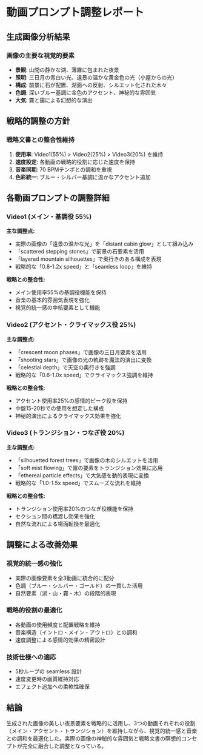 # 動画プロンプト調整レポート

## 生成画像分析結果

### 画像の主要な視覚的要素
- **景観**: 山間の静かな湖、薄霧に包まれた夜景
- **照明**: 三日月の青白い光、遠景の温かな黄金色の光（小屋からの光）
- **構成**: 前景に石が配置、湖面への反射、シルエット化された木々
- **色調**: 深いブルー基調に金色のアクセント、神秘的な雰囲気
- **大気**: 霧と靄による幻想的な演出

## 戦略的調整の方針

### 戦略文書との整合性維持
1. **使用率**: Video1(55%) > Video2(25%) > Video3(20%) を維持
2. **速度設定**: 各動画の戦略的役割に応じた速度を保持
3. **音楽同期**: 70 BPMテンポとの調和を重視
4. **色彩統一**: ブルー・シルバー基調に温かなアクセント追加

## 各動画プロンプトの調整詳細

### Video1 (メイン・基調役 55%)
**主な調整点:**
- 実際の画像の「遠景の温かな光」を「distant cabin glow」として組み込み
- 「scattered stepping stones」で前景の石要素を活用
- 「layered mountain silhouettes」で奥行きのある構成を表現
- 戦略的な「0.8-1.2x speed」と「seamless loop」を維持

**戦略との整合性:**
- メイン使用率55%の基調役機能を保持
- 音楽の基本的雰囲気表現を強化
- 視覚的統一感の中核要素として機能

### Video2 (アクセント・クライマックス役 25%)
**主な調整点:**
- 「crescent moon phases」で画像の三日月要素を活用
- 「shooting stars」で画像の光の軌跡を魔法的演出に変換
- 「celestial depth」で天空の奥行きを強調
- 戦略的な「0.6-1.0x speed」でクライマックス強調を維持

**戦略との整合性:**
- アクセント使用率25%の感情的ピーク役を保持
- 中盤15-20秒での使用を想定した構成
- 神秘的演出によるクライマックス効果を強化

### Video3 (トランジション・つなぎ役 20%)
**主な調整点:**
- 「silhouetted forest trees」で画像の木のシルエットを活用
- 「soft mist flowing」で霧の要素をトランジション効果に応用
- 「ethereal particle effects」で大気感を動的表現に変換
- 戦略的な「1.0-1.5x speed」でスムーズな流れを維持

**戦略との整合性:**
- トランジション使用率20%のつなぎ役機能を保持
- セクション間の橋渡し効果を強化
- 自然な流れによる場面転換を最適化

## 調整による改善効果

### 視覚的統一感の強化
- 実際の画像要素を全3動画に統合的に配分
- 色調（ブルー・シルバー・ゴールド）の一貫した活用
- 自然要素（湖・山・霧・木）の段階的表現

### 戦略的役割の最適化
- 各動画の使用頻度と配置戦略を維持
- 音楽構造（イントロ・メイン・アウトロ）との調和
- 速度調整による感情的効果の精密設計

### 技術仕様への適応
- 5秒ループの seamless 設計
- 速度変更時の画質維持対応
- エフェクト追加への柔軟性確保

## 結論

生成された画像の美しい夜景要素を戦略的に活用し、3つの動画それぞれの役割（メイン・アクセント・トランジション）を維持しながら、視覚的統一感と音楽との調和を最適化した。実際の画像の神秘的な雰囲気と戦略文書の瞑想的コンセプトが完全に融合した調整となっている。